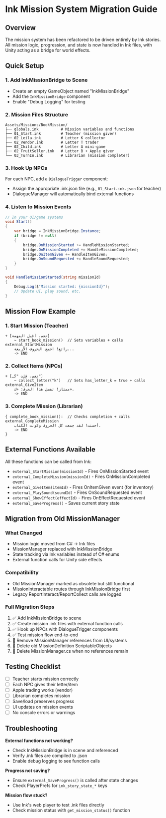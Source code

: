# Ink Mission System Migration Guide

## Overview
The mission system has been refactored to be driven entirely by Ink stories. All mission logic, progression, and state is now handled in Ink files, with Unity acting as a bridge for world effects.

## Quick Setup

### 1. Add InkMissionBridge to Scene
- Create an empty GameObject named "InkMissionBridge" 
- Add the `InkMissionBridge` component
- Enable "Debug Logging" for testing

### 2. Mission Files Structure
```
Assets/Missions/BookMission/
├── globals.ink          # Mission variables and functions
├── 01_Start.ink         # Teacher (mission giver)
├── 02_Leila.ink         # Letter K collector
├── 02_Vendor.ink        # Letter T trader
├── 02_Child.ink         # Letter A mini-game
├── 02_FruitSeller.ink   # Letter B + Apple giver
└── 03_TurnIn.ink        # Librarian (mission completer)
```

### 3. Hook Up NPCs
For each NPC, add a `DialogueTrigger` component:
- Assign the appropriate .ink.json file (e.g., `01_Start.ink.json` for teacher)
- DialogueManager will automatically bind external functions

### 4. Listen to Mission Events
```csharp
// In your UI/game systems
void Start()
{
    var bridge = InkMissionBridge.Instance;
    if (bridge != null)
    {
        bridge.OnMissionStarted += HandleMissionStarted;
        bridge.OnMissionCompleted += HandleMissionCompleted;
        bridge.OnItemGiven += HandleItemGiven;
        bridge.OnSoundRequested += HandleSoundRequested;
    }
}

void HandleMissionStarted(string missionId)
{
    Debug.Log($"Mission started: {missionId}");
    // Update UI, play sound, etc.
}
```

## Mission Flow Example

### 1. Start Mission (Teacher)
```ink
+ [نعم، أقبل المهمة]
    ~ start_book_mission()  // Sets variables + calls external_StartMission
    رائع! اجمع الحروف الأربعة...
    -> END
```

### 2. Collect Items (NPCs)
```ink
+ [نعم، قلت "كَـ"]
    ~ collect_letter("k")   // Sets has_letter_k = true + calls external_GiveItem
    ممتاز! تفضل هذا الحرف: «ك».
    -> END
```

### 3. Complete Mission (Librarian)
```ink
{ complete_book_mission():  // Checks completion + calls external_CompleteMission
    أحسنت! لقد جمعت كل الحروف وكونت الكتاب.
    -> END
}
```

## External Functions Available

All these functions can be called from Ink:

- `external_StartMission(missionId)` - Fires OnMissionStarted event
- `external_CompleteMission(missionId)` - Fires OnMissionCompleted event  
- `external_GiveItem(itemId)` - Fires OnItemGiven event (for inventory)
- `external_PlaySound(soundId)` - Fires OnSoundRequested event
- `external_ShowEffect(effectId)` - Fires OnEffectRequested event
- `external_SaveProgress()` - Saves current story state

## Migration from Old MissionManager

### What Changed
- Mission logic moved from C# → Ink files
- MissionManager replaced with InkMissionBridge
- State tracking via Ink variables instead of C# enums
- External function calls for Unity side effects

### Compatibility
- Old MissionManager marked as obsolete but still functional
- MissionInteractable routes through InkMissionBridge first
- Legacy ReportInteract/ReportCollect calls are logged

### Full Migration Steps
1. ✅ Add InkMissionBridge to scene
2. ✅ Create mission .ink files with external function calls
3. ✅ Hook up NPCs with DialogueTrigger components
4. ✅ Test mission flow end-to-end
5. 🔄 Remove MissionManager references from UI/systems
6. 🔄 Delete old MissionDefinition ScriptableObjects
7. 🔄 Delete MissionManager.cs when no references remain

## Testing Checklist

- [ ] Teacher starts mission correctly
- [ ] Each NPC gives their letter/item
- [ ] Apple trading works (vendor)
- [ ] Librarian completes mission
- [ ] Save/load preserves progress
- [ ] UI updates on mission events
- [ ] No console errors or warnings

## Troubleshooting

**External functions not working?**
- Check InkMissionBridge is in scene and referenced
- Verify .ink files are compiled to .json
- Enable debug logging to see function calls

**Progress not saving?**
- Ensure `external_SaveProgress()` is called after state changes
- Check PlayerPrefs for `ink_story_state_*` keys

**Mission flow stuck?**
- Use Ink's web player to test .ink files directly
- Check mission status with `get_mission_status()` function
